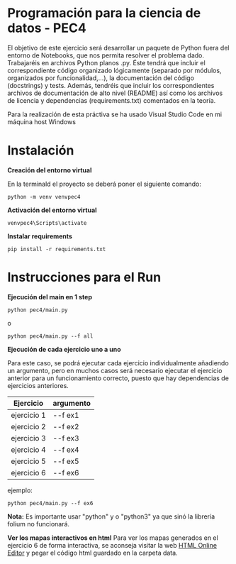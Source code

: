 # Programación para la ciencia de datos - PEC4

El objetivo de este ejercicio será desarrollar un paquete de Python fuera del entorno de Notebooks, que nos permita resolver el problema dado. Trabajaréis en archivos Python planos .py. Éste tendrá que incluir el correspondiente código organizado lógicamente (separado por módulos, organizados por funcionalidad,...), la documentación del código (docstrings) y tests. Además, tendréis que incluir los correspondientes archivos de documentación de alto nivel (README) así como los archivos de licencia y dependencias (requirements.txt) comentados en la teoría.

Para la realización de esta práctiva se ha usado Visual Studio Code en mi máquina host Windows

# Instalación

**Creación del entorno virtual**

En la terminald el proyecto se deberá poner el siguiente comando:

```shell
python -m venv venvpec4
```

**Activación del entorno virtual**
```shell
venvpec4\Scripts\activate 
```

**Instalar requirements**
```shell
pip install -r requirements.txt
```

# Instrucciones para el Run

**Ejecución del main en 1 step**
```shell
python pec4/main.py
```

o

```shell
python pec4/main.py --f all
```

**Ejecución de cada ejercicio uno a uno**

Para este caso, se podrá ejecutar cada ejercicio individualmente añadiendo un argumento, pero en muchos casos será necesario ejecutar
el ejercicio anterior para un funcionamiento correcto, puesto que hay dependencias de ejercicios anteriores.

| Ejercicio | argumento |
| ------ | ------ |
| ejercicio 1 | --f ex1 |
| ejercicio 2 | --f ex2 |
| ejercicio 3 | --f ex3 |
| ejercicio 4 | --f ex4 |
| ejercicio 5 | --f ex5 |
| ejercicio 6 | --f ex6 |

ejemplo:

```shell
python pec4/main.py --f ex6
```

**Nota:** Es importante usar "python" y  o "python3" ya que sinó la librería folium no funcionará.

**Ver los mapas interactivos en html**
Para ver los mapas generados en el ejercicio 6 de forma interactiva, se aconseja visitar
la web [HTML Online Editor](https://onecompiler.com/html/) y pegar el código html guardado en 
la carpeta data.